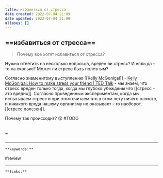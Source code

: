 ```yaml
---
title: избавиться от стресса
date created: 2022-07-04 21:09
date updated: 2022-07-04 21:09
aliases: []
---
```


## ==избавиться от стресса==

> Почему все хотят избавиться от стресса?

Нужно ответить на несколько вопросов, вреден ли стресс? И если да - то на сколько? Может ли стресс быть полезным?

Согласно знаменитому выступлению [[Kelly McGonigal]] - [Kelly McGonigal: How to make stress your friend | TED Talk](https://www.ted.com/talks/kelly_mcgonigal_how_to_make_stress_your_friend) - мы знаем, что стресс вреден только тогда, когда мы глубоко убеждены что [[стресс - это вредно]]. Согласно проведенным экспериментам, когда мы испытываем стресс и при этом считаем что в этом нету ничего плохого, и никакого вреда нашему организму не оказывает - то наоборот, [[стресс полезен]]. 

Почему так происходит? 😲 #TODO

## -

---
`**keywords:**`

#review 

---
`**links:**`

